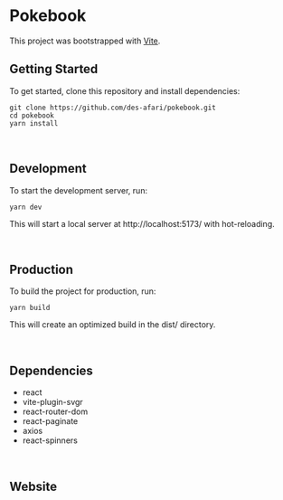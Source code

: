 # Pokebook

This project was bootstrapped with [Vite](https://github.com/vitejs/vite).

## **Getting Started**

To get started, clone this repository and install dependencies:


    git clone https://github.com/des-afari/pokebook.git
    cd pokebook
    yarn install

<br>

## **Development**
To start the development server, run:

    yarn dev

This will start a local server at http://localhost:5173/ with hot-reloading.

<br>

## **Production**
To build the project for production, run:

    yarn build

This will create an optimized build in the dist/ directory.

<br>

##  **Dependencies**
* react
* vite-plugin-svgr
* react-router-dom
* react-paginate
* axios
* react-spinners

<br>

## **Website**


